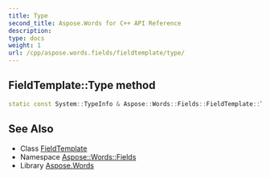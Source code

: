 ```yaml
---
title: Type
second_title: Aspose.Words for C++ API Reference
description: 
type: docs
weight: 1
url: /cpp/aspose.words.fields/fieldtemplate/type/
---
```

## FieldTemplate::Type method




```cpp
static const System::TypeInfo & Aspose::Words::Fields::FieldTemplate::Type()
```

## See Also

* Class [FieldTemplate](../)
* Namespace [Aspose::Words::Fields](../../)
* Library [Aspose.Words](../../../)
